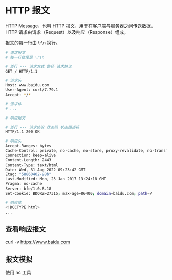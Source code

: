 # HTTP 报文

HTTP Message，也叫 HTTP 报文，用于在客户端与服务器之间传送数据。HTTP 请求由请求（Request）以及响应（Response）组成。

报文的每一行由 \r\n 换行。

```bash
# 请求报文
# 每一行结尾是 \r\n

# 首行 --- 请求方式 路径 请求协议
GET / HTTP/1.1

# 请求头
Host: www.baidu.com
User-Agent: curl/7.79.1
Accept: */*

# 请求体 
# ...
```

```bash
# 响应报文

# 首行 --- 请求协议 状态码 状态描述符
HTTP/1.1 200 OK

# 响应头
Accept-Ranges: bytes
Cache-Control: private, no-cache, no-store, proxy-revalidate, no-transfrom
Connection: keep-alive
Content-Length: 2443
Content-Type: text/html
Date: Wed, 31 Aug 2022 09:23:42 GMT
Etag: "58860402-98b"
Last-Modified: Mon, 23 Jan 2017 13:24:18 GMT
Pragma: no-cache
Server: bfe/1.0.8.18
Set-Cookie: BDORZ=27315; max-age=86400; domain=baidu.com; path=/

# 响应体
<!DOCTYPE html>
...
```



## 查看响应报文

curl -v https://www.baidu.com



## 报文模拟

使用 nc 工具
